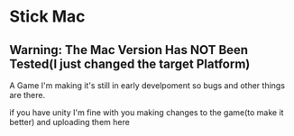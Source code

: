 # Stick Mac

## Warning: The Mac Version Has NOT Been Tested(I just changed the target Platform)

A Game I'm making
it's still in early develpoment so bugs and other things are there.

if you have unity I'm fine with you making changes to the game(to make it better) and uploading them here
